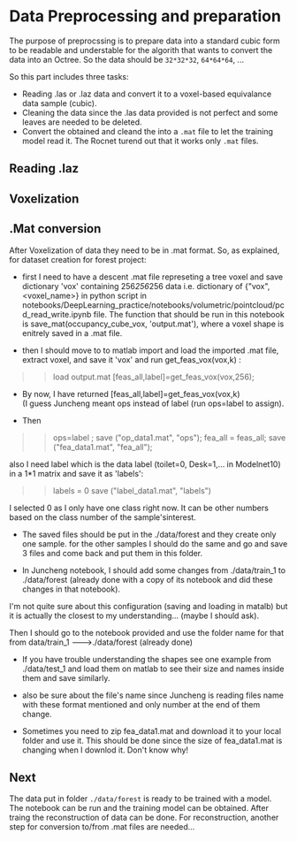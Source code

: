 # Data Preprocessing and preparation
The purpose of preprocssing is to prepare data into a standard cubic form to be readable and understable for the algorith that wants to convert the data into an Octree. So the data should be ```32*32*32```, ```64*64*64```, ...

So this part includes three tasks:
- Reading .las or .laz data and convert it to a voxel-based equivalance data sample (cubic).
- Cleaning the data since the .las data provided is not perfect and some leaves are needed to be deleted.
- Convert the obtained and cleand the into a ```.mat``` file to let the training model read it. The Rocnet turend out that it works only ```.mat``` files.



## Reading .laz 

## Voxelization

## .Mat conversion
After Voxelization of data they need to be in  .mat format. So, as explained, for dataset creation for forest project:

- first I need to have a descent .mat file represeting a tree voxel and save dictionary 'vox' containing 256*256*256 data i.e. dictionary of {"vox", <voxel_name>} in python script in notebooks/DeepLearning_practice/notebooks/volumetric/pointcloud/pcd_read_write.ipynb file. The function that should be run in this notebook is save_mat(occupancy_cube_vox, 'output.mat'), where a voxel shape is enitrely saved in a .mat file.

- then I should move to to matlab import and load the imported  .mat file,  extract voxel, and save it 'vox'  and run get_feas_vox(vox,k) :

>> load output.mat
>> [feas_all,label]=get_feas_vox(vox,256);

- By now, I have returned [feas_all,label]=get_feas_vox(vox,k)  
(I guess Juncheng meant  ops instead of label (run ops=label to assign). 

- Then
>> ops=label ;
>> save ("op_data1.mat", "ops");
>> fea_all = feas_all;
>> save ("fea_data1.mat", "fea_all");

also I need label which is the data label (toilet=0, Desk=1,... in Modelnet10) in a 1*1 matrix and save it as 'labels':
>> labels = 0 
>> save ("label_data1.mat", "labels")

I selected 0 as I only have one class right now. It can be other numbers based on the class number of the sample'sinterest.


- The saved files should be put in the ./data/forest and they create only one sample. for the other samples I should do the same and go and save 3 files and come back and put them in this folder.

- In Juncheng notebook, I should add some changes from ./data/train_1 to ./data/forest (already done with a copy of its notebook and did these changes in that notebook).

I'm not quite sure about this configuration (saving and loading in matalb) but it is actually the closest to my understanding... (maybe I should ask).

Then I should go to the notebook provided and use the  folder name for that from data/train_1 --->./data/forest (already done)

* If you have trouble understanding the shapes see one example from ./data/test_1 and load them on matlab to see their
size and names inside them and save similarly.

* also be sure about the file's name since Juncheng is reading files name with these format mentioned and only number at the end of them change. 

* Sometimes you need to zip fea_data1.mat and download it to your local folder and use it. This should be done since the size of fea_data1.mat is changing when I downlod it. Don't know why!

## Next
The data put in folder ```./data/forest``` is ready to be trained with a model. The notebook []() can be run and the training model can be obtained.
After traing the reconstruction of data can be done. For reconstruction, another step for conversion to/from .mat files are needed...
